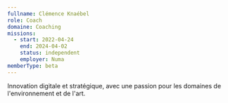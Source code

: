 ```yaml
---
fullname: Clémence Knaébel
role: Coach
domaine: Coaching
missions:
  - start: 2022-04-24
    end: 2024-04-02
    status: independent
    employer: Numa
memberType: beta
---
```

Innovation digitale et stratégique, avec une passion pour les domaines de l'environnement et de l'art.